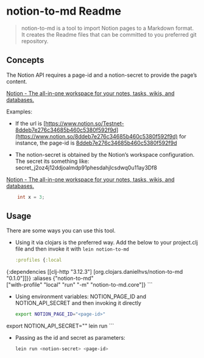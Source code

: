 
# notion-to-md Readme

> notion-to-md is a tool to import Notion pages to a Markdown format. It creates the Readme files that can be committed to you preferred git repository.


## Concepts

The Notion API requires a page-id and a notion-secret to provide the page’s content.

[Notion - The all-in-one workspace for your notes, tasks, wikis, and databases.](https://www.notion.so/)

Examples:

- If the url is [https://www.notion.so/Testnet-8ddeb7e276c34685b460c5380f592f9d](https://www.notion.so/8ddeb7e276c34685b460c5380f592f9d) for instance, the page-id is [8ddeb7e276c34685b460c5380f592f9d](https://www.notion.so/8ddeb7e276c34685b460c5380f592f9d)

- The notion-secret is obtained by the Notion’s workspace configuration. The secret its something like: secret_j2oz4j12ddjoalmdp91phesdahjlcsdwq0u11ay3Df8

[Notion - The all-in-one workspace for your notes, tasks, wikis, and databases.](https://www.notion.so/my-integrations)

```c
    int x = 3;
```


## **Usage**

There are some ways you can use this tool.

- Using it via clojars is the preferred way. Add the below to your project.clj file and then invoke it with `lein notion-to-md`

	```clojure
  :profiles {:local
{:dependencies
              [[clj-http "3.12.3"]
               [org.clojars.danielhvs/notion-to-md "0.1.0"]]}}
  :aliases {"notion-to-md"     
            ["with-profile" 
             "local" 
             "run" 
             "-m" 
             "notion-to-md.core"]}
	```


- Using environment variables: NOTION_PAGE_ID and NOTION_API_SECRET and then invoking it directly

	```bash
    export NOTION_PAGE_ID="<page-id>"
export NOTION_API_SECRET="<notion-secret>"
lein run
	```


- Passing as the id and secret as parameters:

	```bash
    lein run <notion-secret> <page-id>
	```


